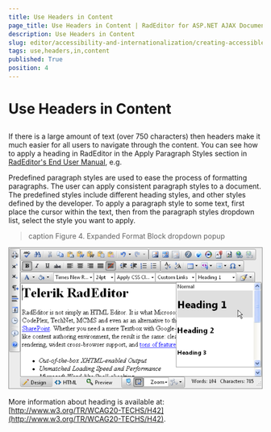 ```yaml
---
title: Use Headers in Content
page_title: Use Headers in Content | RadEditor for ASP.NET AJAX Documentation
description: Use Headers in Content
slug: editor/accessibility-and-internationalization/creating-accessible-content/use-headers-in-content
tags: use,headers,in,content
published: True
position: 4
---
```


# Use Headers in Content



## 

If there is a large amount of text (over 750 characters) then headers make it much easier for all users to navigate through the content. You can see how to apply a heading in RadEditor in the Apply Paragraph Styles section in [RadEditor's End User Manual](http://www.telerik.com/documents/RadEditorAjaxEndUserManual.pdf), e.g.

Predefined paragraph styles are used to ease the process of formatting paragraphs. The user can apply consistent paragraph styles to a document. The predefined styles include different heading styles, and other styles defined by the developer. To apply a paragraph style to some text, first place the cursor within the text, then from the paragraph styles dropdown list, select the style you want to apply.
>caption Figure 4. Expanded Format Block dropdown popup

![Format Block tool](images/editor-expandedformatblockdropdown.png)

More information about heading is available at: [http://www.w3.org/TR/WCAG20-TECHS/H42](http://www.w3.org/TR/WCAG20-TECHS/H42).
